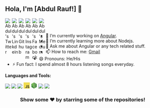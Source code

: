 ## Hola, I'm [Abdul Rauf!] 👋


<a href="https://twitter.com/AbdulRa39466616">
  <img align="left" alt="Abdul's Twitter" width="22px" src="https://cdn.jsdelivr.net/npm/simple-icons@v3/icons/twitter.svg" />
</a>
<a href="https://www.linkedin.com/in/abdul-rauf-8950b1145/">
  <img align="left" alt="Abdul's Linkdein" width="22px" src="https://cdn.jsdelivr.net/npm/simple-icons@v3/icons/linkedin.svg" />
</a>
<a href="https://github.com/Crazyprogrammer1">
  <img align="left" alt="Abdul's Github" width="22px" src="https://cdn.jsdelivr.net/npm/simple-icons@v3/icons/github.svg" />
</a>
<a href="https://www.instagram.com/abdul_rauf.76143/">
  <img align="left" alt="Abdul's Instagram" width="22px" src="https://cdn.jsdelivr.net/npm/simple-icons@v3/icons/instagram.svg" />
</a>
<a href="https://www.facebook.com/AbdulRaufq/">
  <img align="left" alt="Abdul's Facebook" width="22px" src="https://cdn.jsdelivr.net/npm/simple-icons@v3/icons/facebook.svg" />
</a>
<a href="https://medium.com/@abdulrauf76143">
  <img align="left" alt="Abdul's Medium" width="22px" src="https://www.pngfind.com/pngs/m/51-512759_medium-icon-svg-hd-png-download.png" />
</a>

<br/>
<br/>



- 🔭 I’m currently working on [Angular](https://angular.io/).
- 🌱 I’m currently learning more about Nodejs.
- 💬 Ask me about Angular or any tech related stuff.
- 📫 How to reach me: [Gmail](mailto:arauf@gainsight.com)
- 😄 Pronouns: He/His
- ⚡ Fun fact: I spend almost 8 hours listening songs everyday.

**Languages and Tools:**  

<code><img height="20" src="https://miro.medium.com/max/2560/1*jAwFJjRn0DYRA3fnxrR9PQ.jpeg"></code>
<code><img height="20" src="https://upload.wikimedia.org/wikipedia/commons/thumb/6/61/HTML5_logo_and_wordmark.svg/1200px-HTML5_logo_and_wordmark.svg.png"></code>
<code><img height="20" src="https://coryrylan.com/assets/images/posts/types/css.svg"></code>
<code><img height="20" src="https://raw.githubusercontent.com/github/explore/80688e429a7d4ef2fca1e82350fe8e3517d3494d/topics/javascript/javascript.png"></code>
<code><img height="20" src="https://raw.githubusercontent.com/github/explore/80688e429a7d4ef2fca1e82350fe8e3517d3494d/topics/nodejs/nodejs.png"></code> 
<code><img height="20" src="https://upload.wikimedia.org/wikipedia/commons/thumb/2/2d/Visual_Studio_Code_1.18_icon.svg/1028px-Visual_Studio_Code_1.18_icon.svg.png"></code> 
<code><img height="20" src="https://1.bp.blogspot.com/-YIfQT6q8ZM4/Vzyq5z1B8HI/AAAAAAAAAAc/UmWSSMLKtKgtH7CACElUp12zXkrPK5UoACLcB/s1600/image00.png"></code>  


<div align="center">

### Show some ❤️ by starring some of the repositories!

</div>


